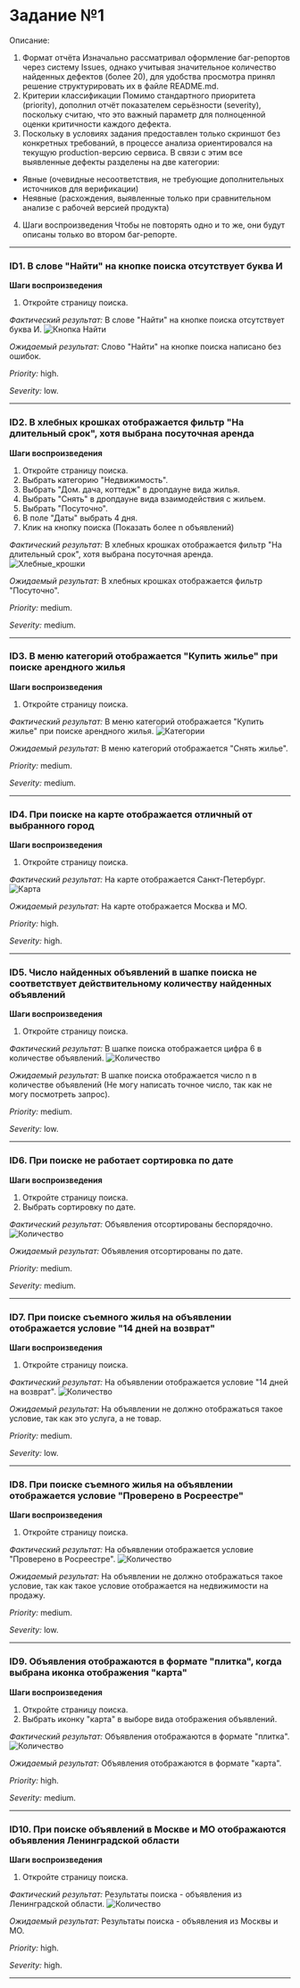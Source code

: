 # Задание №1
Описание:
1. Формат отчёта
Изначально рассматривал оформление баг-репортов через систему Issues, однако учитывая значительное количество найденных дефектов (более 20), для удобства просмотра принял решение структурировать их в файле README.md.
2. Критерии классификации
Помимо стандартного приоритета (priority), дополнил отчёт показателем серьёзности (severity), поскольку считаю, что это важный параметр для полноценной оценки критичности каждого дефекта.
3. Поскольку в условиях задания предоставлен только скриншот без конкретных требований, в процессе анализа ориентировался на текущую production-версию сервиса. В связи с этим все выявленные дефекты разделены на две категории:
* Явные (очевидные несоответствия, не требующие дополнительных источников для верификации)
* Неявные (расхождения, выявленные только при сравнительном анализе с рабочей версией продукта)
4. Шаги воспроизведения
Чтобы не повторять одно и то же, они будут описаны только во втором баг-репорте.
---------------------

### ID1. В слове "Найти" на кнопке поиска отсутствует буква И
**Шаги воспроизведения**  
1. Откройте страницу поиска.  

*Фактический результат:* В слове "Найти" на кнопке поиска отсутствует буква И.
![Кнопка Найти](./images/search_button.png)

*Ожидаемый результат:* Слово "Найти" на кнопке поиска написано без ошибок.

*Priority:* high.

*Severity:* low.

---

### ID2. В хлебных крошках отображается фильтр "На длительный срок", хотя выбрана посуточная аренда
**Шаги воспроизведения**  
1. Откройте страницу поиска.
2. Выбрать категорию "Недвижимость".
3. Выбрать "Дом. дача, коттедж" в дропдауне вида жилья.
4. Выбрать "Снять" в дропдауне вида взаимодействия с жильем.
5. Выбрать "Посуточно".
6. В поле "Даты" выбрать 4 дня.
7. Клик на кнопку поиска (Показать более n объявлений)

*Фактический результат:* В хлебных крошках отображается фильтр "На длительный срок", хотя выбрана посуточная аренда.
![Хлебные_крошки](./images/breadcrumbs.png)

*Ожидаемый результат:* В хлебных крошках отображается фильтр "Посуточно".

*Priority:* medium.

*Severity:* medium.

---

### ID3. В меню категорий отображается "Купить жилье" при поиске арендного жилья
**Шаги воспроизведения**  
1. Откройте страницу поиска.  

*Фактический результат:* В меню категорий отображается "Купить жилье" при поиске арендного жилья.
![Категории](./images/categories.png)

*Ожидаемый результат:* В меню категорий отображается "Снять жилье".

*Priority:* medium.

*Severity:* medium.

---

### ID4. При поиске на карте отображается отличный от выбранного город
**Шаги воспроизведения**  
1. Откройте страницу поиска.  

*Фактический результат:* На карте отображается Санкт-Петербург.
![Карта](./images/map.png)

*Ожидаемый результат:* На карте отображается Москва и МО.

*Priority:* high.

*Severity:* high.

---

### ID5. Число найденных объявлений в шапке поиска не соответствует действительному количеству найденных объявлений
**Шаги воспроизведения**  
1. Откройте страницу поиска.  

*Фактический результат:* В шапке поиска отображается цифра 6 в количестве объявлений.
![Количество](./images/ad_count.png)

*Ожидаемый результат:* В шапке поиска отображается число n в количестве объявлений (Не могу написать точное число, так как не могу посмотреть запрос).

*Priority:* medium.

*Severity:* low.

---

### ID6. При поиске не работает сортировка по дате
**Шаги воспроизведения**  
1. Откройте страницу поиска.
2. Выбрать сортировку по дате.

*Фактический результат:* Объявления отсортированы беспорядочно.
![Количество](./images/sort.png)

*Ожидаемый результат:* Объявления отсортированы по дате.

*Priority:* medium.

*Severity:* medium.

---

### ID7. При поиске съемного жилья на объявлении отображается условие "14 дней на возврат"
**Шаги воспроизведения**  
1. Откройте страницу поиска.

*Фактический результат:* На объявлении отображается условие "14 дней на возврат".
![Количество](./images/14_days.png)

*Ожидаемый результат:* На объявлении не должно отображаться такое условие, так как это услуга, а не товар.

*Priority:* medium.

*Severity:* low.

---

### ID8. При поиске съемного жилья на объявлении отображается условие "Проверено в Росреестре"
**Шаги воспроизведения**  
1. Откройте страницу поиска.

*Фактический результат:* На объявлении отображается условие "Проверено в Росреестре".
![Количество](./images/rosreestr.png)

*Ожидаемый результат:* На объявлении не должно отображаться такое условие, так как такое условие отображается на недвижимости на продажу.

*Priority:* medium.

*Severity:* low.

---

### ID9. Объявления отображаются в формате "плитка", когда выбрана иконка отображения "карта"
**Шаги воспроизведения**  
1. Откройте страницу поиска.
2. Выбрать иконку "карта" в выборе вида отображения объявлений.

*Фактический результат:* Объявления отображаются в формате "плитка".
![Количество](./images/map_icon.png)

*Ожидаемый результат:* Объявления отображаются в формате "карта".

*Priority:* high.

*Severity:* medium.

---

### ID10. При поиске объявлений в Москве и МО отображаются объявления Ленинградской области
**Шаги воспроизведения**  
1. Откройте страницу поиска.

*Фактический результат:* Результаты поиска - объявления из Ленинградской области.
![Количество](./images/len_obl.png)

*Ожидаемый результат:* Результаты поиска - объявления из Москвы и МО.

*Priority:* high.

*Severity:* high.

---